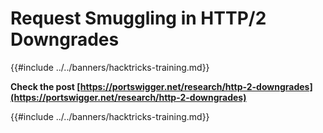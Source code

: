 # Request Smuggling in HTTP/2 Downgrades

{{#include ../../banners/hacktricks-training.md}}

**Check the post [https://portswigger.net/research/http-2-downgrades](https://portswigger.net/research/http-2-downgrades)**

{{#include ../../banners/hacktricks-training.md}}
